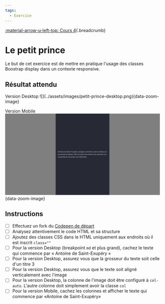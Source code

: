 ```yaml
---
tags:
  - Exercice
---
```


[:material-arrow-u-left-top: Cours 4](../cours04.md){.breadcrumb}

# Le petit prince

Le but de cet exercice est de mettre en pratique l'usage des classes Boostrap display dans un contexte responsive.

## Résultat attendu

<div class="grid" markdown>
Version Desktop
![](../assets/images/petit-prince-desktop.png){data-zoom-image}

Version Mobile
![](../assets/images/petit-prince-mobile.png){data-zoom-image}
</div>

## Instructions

- [ ] Effectuez un fork du [Codepen de départ](https://codepen.io/tim-momo/pen/LYKvOay??editors=1000)
- [ ] Analysez attentivement le code HTML et sa structure
- [ ] Ajoutez des classes CSS dans le HTML uniquement aux endroits où il est inscrit `class=""`
- [ ] Pour la version Desktop (breakpoint `md` et plus grand), cachez le texte qui commence par « Antoine de Saint-Exupéry »
- [ ] Pour la version Desktop, assurez vous que la grosseur du texte soit celle d'un titre 3
- [ ] Pour la version Desktop, assurez vous que le texte soit aligné verticalement avec l'image
- [ ] Pour la version Desktop, la colonne de l'image doit être configuré à `col-auto`. L'autre colonne doit simplement avoir la classe `col`
- [ ] Pour la version Mobile, cachez les colonnes et afficher le texte qui commence par «Antoine de Saint-Exupéry»

